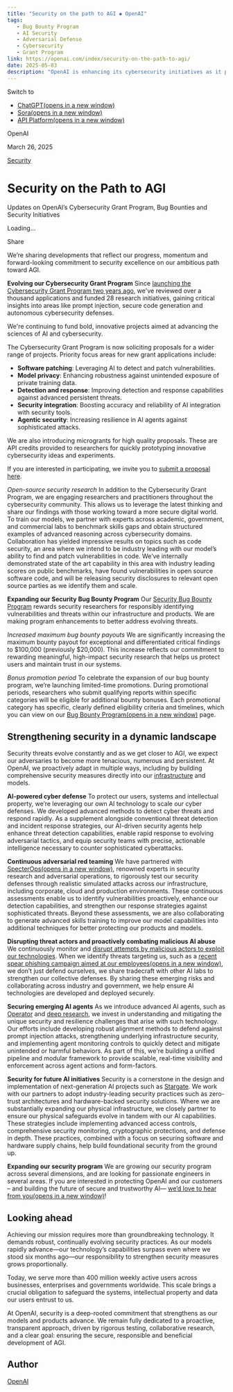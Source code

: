 ```yaml
---
title: "Security on the path to AGI ◆ OpenAI"
tags:
   - Bug Bounty Program
   - AI Security
   - Adversarial Defense
   - Cybersecurity
   - Grant Program
link: https://openai.com/index/security-on-the-path-to-agi/
date: 2025-05-03
description: "OpenAI is enhancing its cybersecurity initiatives as it progresses toward AGI. The updated Cybersecurity Grant Program now accepts broader project proposals focusing on AI-driven patching, model privacy, and advanced threat response. Notably, the maximum bug bounty payout has increased to $100,000 for critical findings. OpenAI emphasizes contributions from the cybersecurity community, continuous red teaming for proactive defense, and collaboration to counter malicious AI misuse. Security measures are evolving alongside infrastructure advancements, incorporating cutting-edge practices like zero-trust architectures. As user base expands, adherence to rigorous security protocols remains paramount."
---
```


Switch to

- [ChatGPT(opens in a new window)](https://chatgpt.com/)
- [Sora(opens in a new window)](https://sora.com/)
- [API Platform(opens in a new window)](https://platform.openai.com/)

OpenAI

March 26, 2025

[Security](https://openai.com/news/security/)

# Security on the Path to AGI

Updates on OpenAI’s Cybersecurity Grant Program, Bug Bounties and Security Initiatives

Loading…

Share

We’re sharing developments that reflect our progress, momentum and forward-looking commitment to security excellence on our ambitious path toward AGI.

**Evolving our Cybersecurity Grant Program** Since [launching the Cybersecurity Grant Program two years ago⁠](https://openai.com/index/openai-cybersecurity-grant-program/), we've reviewed over a thousand applications and funded 28 research initiatives, gaining critical insights into areas like prompt injection, secure code generation and autonomous cybersecurity defenses.

We're continuing to fund bold, innovative projects aimed at advancing the sciences of AI and cybersecurity.

The Cybersecurity Grant Program is now soliciting proposals for a wider range of projects. Priority focus areas for new grant applications include:

- **Software patching**: Leveraging AI to detect and patch vulnerabilities.
- **Model privacy**: Enhancing robustness against unintended exposure of private training data.
- **Detection and response**: Improving detection and response capabilities against advanced persistent threats.
- **Security integration**: Boosting accuracy and reliability of AI integration with security tools.
- **Agentic security**: Increasing resilience in AI agents against sophisticated attacks.

We are also introducing microgrants for high quality proposals. These are API credits provided to researchers for quickly prototyping innovative cybersecurity ideas and experiments.

If you are interested in participating, we invite you to [submit a proposal here⁠](https://openai.com/form/cybersecurity-grant-program/).

_Open-source security research_ In addition to the Cybersecurity Grant Program, we are engaging researchers and practitioners throughout the cybersecurity community. This allows us to leverage the latest thinking and share our findings with those working toward a more secure digital world. To train our models, we partner with experts across academic, government, and commercial labs to benchmark skills gaps and obtain structured examples of advanced reasoning across cybersecurity domains. Collaboration has yielded impressive results on topics such as code security, an area where we intend to be industry leading with our model’s ability to find and patch vulnerabilities in code. We’ve internally demonstrated state of the art capability in this area with industry leading scores on public benchmarks, have found vulnerabilities in open source software code, and will be releasing security disclosures to relevant open source parties as we identify them and scale.

**Expanding our Security Bug Bounty Program** Our [Security Bug Bounty Program⁠](https://openai.com/index/bug-bounty-program/) rewards security researchers for responsibly identifying vulnerabilities and threats within our infrastructure and products. We are making program enhancements to better address evolving threats.

_Increased maximum bug bounty payouts_ We are significantly increasing the maximum bounty payout for exceptional and differentiated critical findings to $100,000 (previously $20,000). This increase reflects our commitment to rewarding meaningful, high-impact security research that helps us protect users and maintain trust in our systems.

_Bonus promotion period_ To celebrate the expansion of our bug bounty program, we’re launching limited-time promotions. During promotional periods, researchers who submit qualifying reports within specific categories will be eligible for additional bounty bonuses. Each promotional category has specific, clearly defined eligibility criteria and timelines, which you can view on our [Bug Bounty Program⁠(opens in a new window)](https://bugcrowd.com/engagements/openai) page.

## Strengthening security in a dynamic landscape

Security threats evolve constantly and as we get closer to AGI, we expect our adversaries to become more tenacious, numerous and persistent. At OpenAI, we proactively adapt in multiple ways, including by building comprehensive security measures directly into our [infrastructure⁠](https://openai.com/index/securing-research-infrastructure-for-advanced-ai/) and models.

**AI-powered cyber defense** To protect our users, systems and intellectual property, we’re leveraging our own AI technology to scale our cyber defenses. We developed advanced methods to detect cyber threats and respond rapidly. As a supplement alongside conventional threat detection and incident response strategies, our AI-driven security agents help enhance threat detection capabilities, enable rapid response to evolving adversarial tactics, and equip security teams with precise, actionable intelligence necessary to counter sophisticated cyberattacks.

**Continuous adversarial red teaming** We have partnered with [SpecterOps⁠(opens in a new window)](https://specterops.io/), renowned experts in security research and adversarial operations, to rigorously test our security defenses through realistic simulated attacks across our infrastructure, including corporate, cloud and production environments. These continuous assessments enable us to identify vulnerabilities proactively, enhance our detection capabilities, and strengthen our response strategies against sophisticated threats. Beyond these assessments, we are also collaborating to generate advanced skills training to improve our model capabilities into additional techniques for better protecting our products and models.

**Disrupting threat actors and proactively combating malicious AI abuse** We continuously monitor and [disrupt attempts by malicious actors to exploit our technologies⁠](https://openai.com/global-affairs/disrupting-malicious-uses-of-ai/). When we identify threats targeting us, such as a [recent spear phishing campaign aimed at our employees⁠(opens in a new window)](https://cdn.openai.com/threat-intelligence-reports/influence-and-cyber-operations-an-update_October-2024.pdf), we don’t just defend ourselves, we share tradecraft with other AI labs to strengthen our collective defenses. By sharing these emerging risks and collaborating across industry and government, we help ensure AI technologies are developed and deployed securely.

**Securing emerging AI agents** As we introduce advanced AI agents, such as [Operator⁠](https://openai.com/index/introducing-operator/) and [deep research⁠](https://openai.com/index/introducing-deep-research/), we invest in understanding and mitigating the unique security and resilience challenges that arise with such technology. Our efforts include developing robust alignment methods to defend against prompt injection attacks, strengthening underlying infrastructure security, and implementing agent monitoring controls to quickly detect and mitigate unintended or harmful behaviors. As part of this, we're building a unified pipeline and modular framework to provide scalable, real-time visibility and enforcement across agent actions and form-factors.

**Security for future AI initiatives** Security is a cornerstone in the design and implementation of next-generation AI projects such as [Stargate⁠](https://openai.com/index/announcing-the-stargate-project/). We work with our partners to adopt industry-leading security practices such as zero-trust architectures and hardware-backed security solutions. Where we are substantially expanding our physical infrastructure, we closely partner to ensure our physical safeguards evolve in tandem with our AI capabilities. These strategies include implementing advanced access controls, comprehensive security monitoring, cryptographic protections, and defense in depth. These practices, combined with a focus on securing software and hardware supply chains, help build foundational security from the ground up.

**Expanding our security program** We are growing our security program across several dimensions, and are looking for passionate engineers in several areas. If you are interested in protecting OpenAI and our customers – and building the future of secure and trustworthy AI— [we’d love to hear from you⁠(opens in a new window)](https://jobs.ashbyhq.com/openai/form/security-blog-post-march-2025)!

## Looking ahead

Achieving our mission requires more than groundbreaking technology. It demands robust, continually evolving security practices. As our models rapidly advance—our technology’s capabilities surpass even where we stood six months ago—our responsibility to strengthen security measures grows proportionally.

Today, we serve more than 400 million weekly active users across businesses, enterprises and governments worldwide. This scale brings a crucial obligation to safeguard the systems, intellectual property and data our users entrust to us.

At OpenAI, security is a deep-rooted commitment that strengthens as our models and products advance. We remain fully dedicated to a proactive, transparent approach, driven by rigorous testing, collaborative research, and a clear goal: ensuring the secure, responsible and beneficial development of AGI.

## Author

[OpenAI](https://openai.com/news/?author=openai#results)
